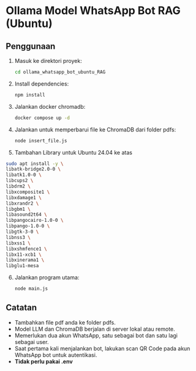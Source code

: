 # Ollama Model WhatsApp Bot RAG (Ubuntu)

## Penggunaan

1. Masuk ke direktori proyek:
   ```sh
   cd ollama_whatsapp_bot_ubuntu_RAG
   ```

2. Install dependencies:
   ```sh
   npm install
   ```

3. Jalankan docker chromadb:
   ```sh
   docker compose up -d
   ```

4. Jalankan untuk memperbarui file ke ChromaDB dari folder pdfs:
   ```sh
   node insert_file.js
   ```

 5. Tambahan Library untuk Ubuntu 24.04 ke atas

   ```sh
   sudo apt install -y \
   libatk-bridge2.0-0 \
   libatk1.0-0 \
   libcups2 \
   libdrm2 \
   libxcomposite1 \
   libxdamage1 \
   libxrandr2 \
   libgbm1 \
   libasound2t64 \
   libpangocairo-1.0-0 \
   libpango-1.0-0 \
   libgtk-3-0 \
   libnss3 \
   libxss1 \
   libxshmfence1 \
   libx11-xcb1 \
   libxinerama1 \
   libglu1-mesa
   ```

6. Jalankan program utama:
   ```sh
   node main.js
   ```

## Catatan
- Tambahkan file pdf anda ke folder pdfs.
- Model LLM dan ChromaDB berjalan di server lokal atau remote.
- Memerlukan dua akun WhatsApp, satu sebagai bot dan satu lagi sebagai user.
- Saat pertama kali menjalankan bot, lakukan scan QR Code pada akun WhatsApp bot untuk autentikasi.
- __Tidak perlu pakai .env__

